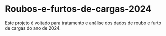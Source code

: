 # Roubos-e-furtos-de-cargas-2024
Este projeto é voltado para tratamento e análise dos dados de roubo e furto de cargas do ano de 2024.
